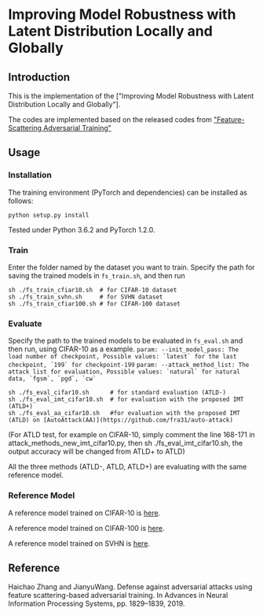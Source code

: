 # Improving Model Robustness with Latent Distribution Locally and Globally

## Introduction
This is the implementation of the
["Improving Model Robustness with Latent Distribution Locally and Globally"].

The codes are implemented based on the released codes from ["Feature-Scattering Adversarial Training"](https://papers.nips.cc/paper/8459-defense-against-adversarial-attacks-using-feature-scattering-based-adversarial-training.pdf)

## Usage
### Installation
The training environment (PyTorch and dependencies) can be installed as follows:
```
python setup.py install
```
Tested under Python 3.6.2 and PyTorch 1.2.0.

### Train
Enter the folder named by the dataset you want to train. Specify the path for saving the trained models in ```fs_train.sh```, and then run
```
sh ./fs_train_cfiar10.sh  # for CIFAR-10 dataset
sh ./fs_train_svhn.sh     # for SVHN dataset
sh ./fs_train_cfiar100.sh # for CIFAR-100 dataset

```

### Evaluate
Specify the path to the trained models to be evaluated in ```fs_eval.sh``` and then run, using CIFAR-10 as a example. 
``` param: --init_model_pass: The load number of checkpoint, Possible values: `latest` for the last checkpoint, `199` for checkpoint-199 ``` 
```param: --attack_method_list: The attack list for evaluation, Possible values: `natural` for natural data, `fgsm`, `pgd`, `cw` ```
```
sh ./fs_eval_cifar10.sh      # for standard evaluation (ATLD-)
sh ./fs_eval_imt_cifar10.sh  # for evaluation with the proposed IMT (ATLD+)
sh ./fs_eval_aa_cifar10.sh   #for evaluation with the proposed IMT (ATLD) on [AutoAttack(AA)](https://github.com/fra31/auto-attack)

```
(For ATLD test, for example on CIFAR-10, simply comment the line 168-171 in attack_methods_new_imt_cifar10.py, then sh ./fs_eval_imt_cifar10.sh, the output accuracy will be changed from ATLD+ to ATLD)

All the three methods (ATLD-, ATLD, ATLD+) are evaluating with the same reference model.

### Reference Model
A reference model trained on CIFAR-10 is [here](https://drive.google.com/file/d/18NOtz_z29iMKdv92xTkXhZLVeCvg0N_o/view?usp=sharing).

A reference model trained on CIFAR-100 is [here](https://drive.google.com/file/d/1ZlNAqWvajZfNEQifTWqbBJjPdcXIjKhY/view?usp=sharing).

A reference model trained on SVHN is [here](https://drive.google.com/file/d/1T-fejNJFxNJzAiPtvmWIIOfYa9JLP7ea/view?usp=sharing).



## Reference
Haichao Zhang and JianyuWang. Defense against adversarial attacks using feature scattering-based adversarial training. In Advances in Neural Information Processing Systems, pp. 1829–1839, 2019.
